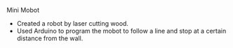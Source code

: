 Mini Mobot
- Created a robot by laser cutting wood. 
- Used Arduino to program the mobot to follow a line and stop at a certain distance from the wall. 

